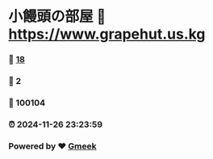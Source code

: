 # 小饅頭の部屋 :link: https://www.grapehut.us.kg 
### :page_facing_up: [18](https://www.grapehut.us.kg/tag.html) 
### :speech_balloon: 2 
### :hibiscus: 100104 
### :alarm_clock: 2024-11-26 23:23:59 
### Powered by :heart: [Gmeek](https://github.com/Meekdai/Gmeek)
